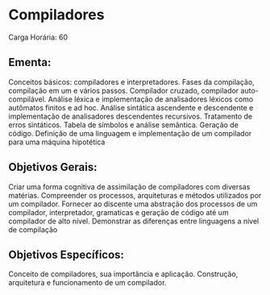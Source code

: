 # Compiladores

Carga Horária: 60

## Ementa:

Conceitos básicos: compiladores e interpretadores. Fases da compilação, compilação em um e vários passos. Compilador cruzado, compilador auto-compilável. Análise léxica e implementação de analisadores léxicos como autômatos finitos e ad hoc. Análise sintática ascendente e descendente e implementação de analisadores descendentes recursivos. Tratamento de erros sintáticos. Tabela de símbolos e análise semântica. Geração de código. Definição de uma linguagem e implementação de um compilador para uma máquina hipotética

## Objetivos Gerais:

Criar uma forma cognitiva de assimilação de compiladores com diversas matérias. Compreender os processos, arquiteturas e métodos utilizados por um compilador. Fornecer ao discente uma abstração dos processos de um compilador, interpretador, gramaticas e geração de código até um compilador de alto nível. Demonstrar as diferenças entre linguagens a nível de compilação

## Objetivos Específicos:

Conceito de compiladores, sua importância e aplicação. Construção, arquitetura e funcionamento de um compilador.